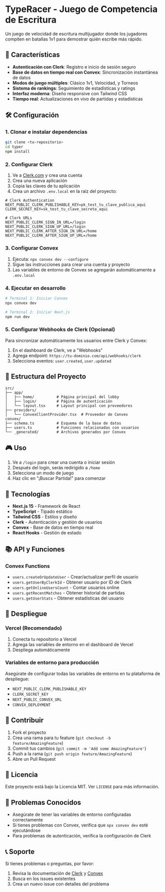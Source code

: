 # TypeRacer - Juego de Competencia de Escritura

Un juego de velocidad de escritura multijugador donde los jugadores compiten en batallas 1v1 para demostrar quién escribe más rápido.

## 🚀 Características

- **Autenticación con Clerk**: Registro e inicio de sesión seguro
- **Base de datos en tiempo real con Convex**: Sincronización instantánea de datos
- **Modos de juego múltiples**: Clásico 1v1, Velocidad, y Torneos
- **Sistema de rankings**: Seguimiento de estadísticas y ratings
- **Interfaz moderna**: Diseño responsive con Tailwind CSS
- **Tiempo real**: Actualizaciones en vivo de partidas y estadísticas

## 🛠️ Configuración

### 1. Clonar e instalar dependencias

```bash
git clone <tu-repositorio>
cd typer
npm install
```

### 2. Configurar Clerk

1. Ve a [Clerk.com](https://clerk.com) y crea una cuenta
2. Crea una nueva aplicación
3. Copia las claves de tu aplicación
4. Crea un archivo `.env.local` en la raíz del proyecto:

```env
# Clerk Authentication
NEXT_PUBLIC_CLERK_PUBLISHABLE_KEY=pk_test_tu_clave_publica_aqui
CLERK_SECRET_KEY=sk_test_tu_clave_secreta_aqui

# Clerk URLs
NEXT_PUBLIC_CLERK_SIGN_IN_URL=/login
NEXT_PUBLIC_CLERK_SIGN_UP_URL=/login
NEXT_PUBLIC_CLERK_AFTER_SIGN_IN_URL=/home
NEXT_PUBLIC_CLERK_AFTER_SIGN_UP_URL=/home
```

### 3. Configurar Convex

1. Ejecuta: `npx convex dev --configure`
2. Sigue las instrucciones para crear una cuenta y proyecto
3. Las variables de entorno de Convex se agregarán automáticamente a `.env.local`

### 4. Ejecutar en desarrollo

```bash
# Terminal 1: Iniciar Convex
npx convex dev

# Terminal 2: Iniciar Next.js
npm run dev
```

### 5. Configurar Webhooks de Clerk (Opcional)

Para sincronizar automáticamente los usuarios entre Clerk y Convex:

1. En el dashboard de Clerk, ve a "Webhooks"
2. Agrega endpoint: `https://tu-dominio.com/api/webhooks/clerk`
3. Selecciona eventos: `user.created`, `user.updated`

## 📁 Estructura del Proyecto

```
src/
├── app/
│   ├── home/          # Página principal del lobby
│   ├── login/         # Página de autenticación
│   └── layout.tsx     # Layout principal con proveedores
├── providers/
│   └── ConvexClientProvider.tsx  # Proveedor de Convex
convex/
├── schema.ts          # Esquema de la base de datos
├── users.ts           # Funciones relacionadas con usuarios
└── _generated/        # Archivos generados por Convex
```

## 🎮 Uso

1. Ve a `/login` para crear una cuenta o iniciar sesión
2. Después del login, serás redirigido a `/home`
3. Selecciona un modo de juego
4. Haz clic en "¡Buscar Partida!" para comenzar

## 🔧 Tecnologías

- **Next.js 15** - Framework de React
- **TypeScript** - Tipado estático
- **Tailwind CSS** - Estilos y diseño
- **Clerk** - Autenticación y gestión de usuarios
- **Convex** - Base de datos en tiempo real
- **React Hooks** - Gestión de estado

## 📚 API y Funciones

### Convex Functions

- `users.createOrUpdateUser` - Crear/actualizar perfil de usuario
- `users.getUserByClerkId` - Obtener usuario por ID de Clerk
- `users.getOnlineUsersCount` - Contar usuarios online
- `users.getRecentMatches` - Obtener historial de partidas
- `users.getUserStats` - Obtener estadísticas del usuario

## 🚀 Despliegue

### Vercel (Recomendado)

1. Conecta tu repositorio a Vercel
2. Agrega las variables de entorno en el dashboard de Vercel
3. Despliega automáticamente

### Variables de entorno para producción

Asegúrate de configurar todas las variables de entorno en tu plataforma de despliegue:

- `NEXT_PUBLIC_CLERK_PUBLISHABLE_KEY`
- `CLERK_SECRET_KEY`
- `NEXT_PUBLIC_CONVEX_URL`
- `CONVEX_DEPLOYMENT`

## 🤝 Contribuir

1. Fork el proyecto
2. Crea una rama para tu feature (`git checkout -b feature/AmazingFeature`)
3. Commit tus cambios (`git commit -m 'Add some AmazingFeature'`)
4. Push a la rama (`git push origin feature/AmazingFeature`)
5. Abre un Pull Request

## 📝 Licencia

Este proyecto está bajo la Licencia MIT. Ver `LICENSE` para más información.

## 🐛 Problemas Conocidos

- Asegúrate de tener las variables de entorno configuradas correctamente
- Si tienes problemas con Convex, verifica que `npx convex dev` esté ejecutándose
- Para problemas de autenticación, verifica la configuración de Clerk

## 📞 Soporte

Si tienes problemas o preguntas, por favor:

1. Revisa la documentación de [Clerk](https://clerk.com/docs) y [Convex](https://docs.convex.dev)
2. Busca en los issues existentes
3. Crea un nuevo issue con detalles del problema
